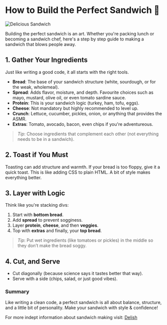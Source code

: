 # How to Build the Perfect Sandwich 🥪

![Delicious Sandwich](https://thumb.ac-illust.com/49/49e6bb3f0a56f72d18f37707be59b0ed_t.jpeg)

Building the perfect sandwich is an art. Whether you're packing lunch or becoming a sandwich chef, here's a step by step guide to making a sandwich that blows people away.

## 1. Gather Your Ingredients

Just like writing a good code, it all starts with the right tools.

- **Bread**: The base of your sandwich structure (white, sourdough, or for the weak, wholemeal).
- **Spread**: Adds flavor, moisture, and depth. Favourite choices such as mayo, mustard, olive oil, or even tomato sardine sauce.
- **Protein**: This is your sandwich logic (turkey, ham, tofu, eggs).
- **Cheese**: Not mandatory but highly recommended to level up.
- **Crunch**: Lettuce, cucumber, pickles, onion, or anything that provides the ASMR.
- **Extras**: Tomato, avocado, bacon, even chips if you're adventureous.

> *Tip*: Choose ingredients that complement each other (not everything needs to be in a sandwich).

## 2. Toast if You Must

Toasting can add structure and warmth. If your bread is too floppy, give it a quick toast. This is like adding CSS to plain HTML. A bit of style makes everything better.

## 3. Layer with Logic

Think like you're stacking divs:

1. Start with **bottom bread**.
2. Add **spread** to prevent sogginess.
3. Layer **protein**, **cheese**, and then **veggies**.
4. Top with **extras** and finally, your **top bread**.

> *Tip*: Put wet ingredients (like tomatoes or pickles) in the middle so they don’t make the bread soggy.

## 4. Cut, and Serve

* Cut diagonally (because science says it tastes better that way).
* Serve with a side (chips, salad, or just good vibes).

### Summary

Like writing a clean code, a perfect sandwich is all about balance, structure, and a little bit of personality. Make your sandwich with style & confidence!

For more indept information about sandwich making visit: [Delish](https://www.delish.com/cooking/g1590/easy-lunch-sandwiches/)
